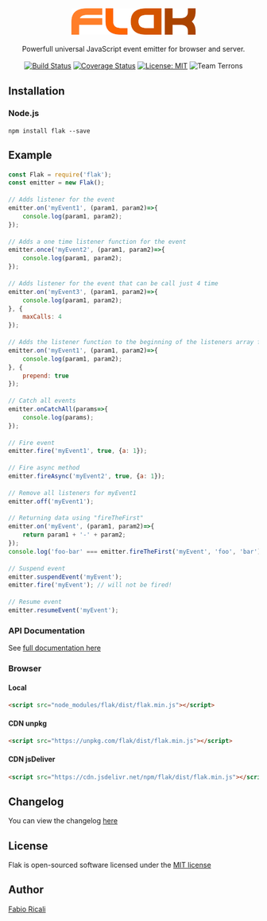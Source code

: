 <div align="center">
<br/><br/>
<img width="250" src="https://raw.githubusercontent.com/fabioricali/flak/master/extra/logo.png" title="flak"/>
<br/><br/>
Powerfull universal JavaScript event emitter for browser and server.
<br/><br/>
<a href="https://travis-ci.org/fabioricali/flak" target="_blank"><img src="https://travis-ci.org/fabioricali/flak.svg?branch=master" title="Build Status"/></a>
<a href="https://coveralls.io/github/fabioricali/flak?branch=master" target="_blank"><img src="https://coveralls.io/repos/github/fabioricali/flak/badge.svg?branch=master&1" title="Coverage Status"/></a>
<a href="https://opensource.org/licenses/MIT" target="_blank"><img src="https://img.shields.io/badge/License-MIT-yellow.svg" title="License: MIT"/></a>
<img src="https://img.shields.io/badge/team-terrons-orange.svg" title="Team Terrons"/>
</div>

## Installation

### Node.js
```
npm install flak --save
```

## Example
```javascript
const Flak = require('flak');
const emitter = new Flak();

// Adds listener for the event
emitter.on('myEvent1', (param1, param2)=>{
    console.log(param1, param2);
});

// Adds a one time listener function for the event 
emitter.once('myEvent2', (param1, param2)=>{
    console.log(param1, param2);
});

// Adds listener for the event that can be call just 4 time
emitter.on('myEvent3', (param1, param2)=>{
    console.log(param1, param2);
}, {
    maxCalls: 4
});

// Adds the listener function to the beginning of the listeners array for the event named myEvent1
emitter.on('myEvent1', (param1, param2)=>{
    console.log(param1, param2);
}, {
    prepend: true
});

// Catch all events
emitter.onCatchAll(params=>{
    console.log(params);
});

// Fire event
emitter.fire('myEvent1', true, {a: 1});

// Fire async method
emitter.fireAsync('myEvent2', true, {a: 1});

// Remove all listeners for myEvent1
emitter.off('myEvent1');

// Returning data using "fireTheFirst"
emitter.on('myEvent', (param1, param2)=>{
    return param1 + '-' + param2;
});
console.log('foo-bar' === emitter.fireTheFirst('myEvent', 'foo', 'bar')) //=> true;

// Suspend event
emitter.suspendEvent('myEvent');
emitter.fire('myEvent'); // will not be fired!

// Resume event
emitter.resumeEvent('myEvent');
```

### API Documentation
See <a href="https://github.com/fabioricali/flak/blob/master/api.md">full documentation here</a>

### Browser

#### Local
```html
<script src="node_modules/flak/dist/flak.min.js"></script>
```

#### CDN unpkg
```html
<script src="https://unpkg.com/flak/dist/flak.min.js"></script>
```

#### CDN jsDeliver
```html
<script src="https://cdn.jsdelivr.net/npm/flak/dist/flak.min.js"></script>
```

## Changelog
You can view the changelog <a target="_blank" href="https://github.com/fabioricali/flak/blob/master/CHANGELOG.md">here</a>

## License
Flak is open-sourced software licensed under the <a target="_blank" href="http://opensource.org/licenses/MIT">MIT license</a>

## Author
<a target="_blank" href="http://rica.li">Fabio Ricali</a>
